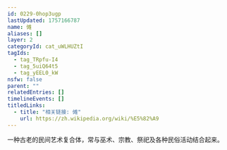```yaml
---
id: 0229-0hop3ugp
lastUpdated: 1757166787
name: 傩
aliases: []
layer: 2
categoryId: cat_uWLHUZtI
tagIds:
  - tag_TRpfu-I4
  - tag_5uiQ64t5
  - tag_yEEL0_kW
nsfw: false
parent: ""
relatedEntries: []
timelineEvents: []
titledLinks:
  - title: "相关链接: 傩"
    url: https://zh.wikipedia.org/wiki/%E5%82%A9
---
```


一种古老的民间艺术复合体，常与巫术、宗教、祭祀及各种民俗活动结合起来。